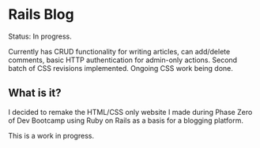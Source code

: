 # Rails Blog
Status: In progress. 

Currently has CRUD functionality for writing articles, can add/delete comments, basic HTTP authentication for admin-only actions. Second batch of CSS revisions implemented. Ongoing CSS work being done.

## What is it?
I decided to remake the HTML/CSS only website I made during Phase Zero of Dev Bootcamp using Ruby on Rails as a basis for a blogging platform.

This is a work in progress.
